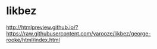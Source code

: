 # likbez


http://htmlpreview.github.io/?https://raw.githubusercontent.com/yarooze/likbez/george-rooke/html/index.html
